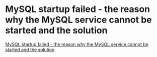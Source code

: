 # MySQL startup failed - the reason why the MySQL service cannot be started and the solution
[MySQL startup failed - the reason why the MySQL service cannot be started and the solution](https://aiwithcloud.com/2022/09/15/mysql_startup_failed___the_reason_why_the_mysql_service_cannot_be_started_and_the_solution/)
